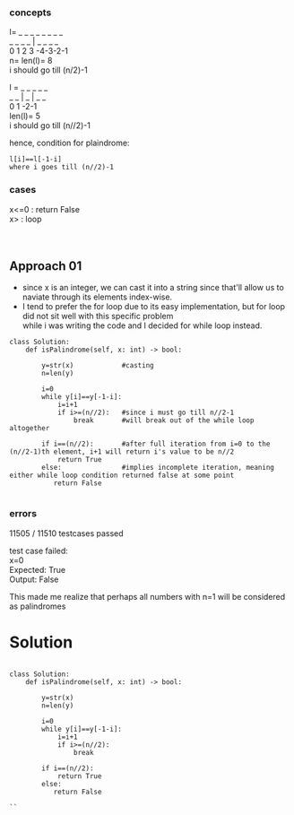 ### concepts

l= _ _ _ _ _ _ _ _ <br>
_ _ _ _ | _ _ _ _ <br>
0 1 2 3   -4-3-2-1<br>
n= len(l)= 8<br>
i should go till (n/2)-1<br>

l = _ _ _ _ _<br>
_ _ | _ | _ _<br>
0 1      -2-1<br>
len(l)= 5<br>
i should go till (n//2)-1<br>

hence, condition for plaindrome:
```
l[i]==l[-1-i]
where i goes till (n//2)-1

```

### cases
x<=0 : return False<br>
x> : loop<br>
<br>
<br>

## Approach 01

- 	since x is an integer, we can cast it into a string since that'll allow us to naviate through its elements index-wise.<br>
- 	I tend to prefer the for loop due to its easy implementation, but for loop did not sit well with this specific problem<br>
	while i was writing the code and I decided for while loop instead.<br>


```
class Solution:
    def isPalindrome(self, x: int) -> bool:
	
		y=str(x)			#casting
        n=len(y)

        i=0
        while y[i]==y[-1-i]:
            i=i+1
            if i>=(n//2):	#since i must go till n//2-1
                break		#will break out of the while loop altogether

        if i==(n//2):		#after full iteration from i=0 to the (n//2-1)th element, i+1 will return i's value to be n//2
            return True
        else:				#implies incomplete iteration, meaning either while loop condition returned false at some point
           return False
				
```

### errors
11505 / 11510 testcases passed<br>

test case failed:<br>
	x=0<br>
	Expected: True<br>
	Output: False<br>
	
This made me realize that perhaps all numbers with n=1 will be considered as palindromes<br>

# Solution
```

class Solution:
    def isPalindrome(self, x: int) -> bool:

        y=str(x)
        n=len(y)

        i=0
        while y[i]==y[-1-i]:
            i=i+1
            if i>=(n//2):
                break

        if i==(n//2):
            return True
        else:
           return False
        
``
